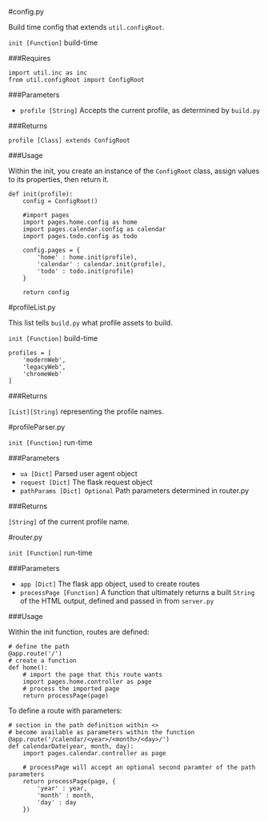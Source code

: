 #config.py

Build time config that extends `util.configRoot`.

`init [Function]` build-time

###Requires

	import util.inc as inc
	from util.configRoot import ConfigRoot

###Parameters

- `profile [String]` Accepts the current profile, as determined by `build.py`

###Returns

`profile [Class] extends ConfigRoot`

###Usage

Within the init, you create an instance of the `ConfigRoot` class, assign values to its properties, then return it.

	def init(profile):
		config = ConfigRoot()
	
		#import pages
		import pages.home.config as home
		import pages.calendar.config as calendar
		import pages.todo.config as todo
		
		config.pages = {
			'home' : home.init(profile),
			'calendar' : calendar.init(profile),
			'todo' : todo.init(profile)	
		}
		
		return config

#profileList.py

This list tells `build.py` what profile assets to build. 

`init [Function]` build-time

	profiles = [
		'modernWeb',
		'legacyWeb',
		'chromeWeb'
	]

###Returns

`[List][String]` representing the profile names.

#profileParser.py

`init [Function]` run-time

###Parameters

- `ua [Dict]` Parsed user agent object 
- `request [Dict]` The flask request object 
- `pathParams [Dict] Optional` Path parameters determined in router.py

###Returns

`[String]` of the current profile name.

#router.py

`init [Function]` run-time

###Parameters

- `app [Dict]` The flask app object, used to create routes
- `processPage [Function]` A function that ultimately returns a built `String` of the HTML output, defined and passed in from `server.py`

###Usage

Within the init function, routes are defined:
	
	# define the path
	@app.route('/') 
	# create a function
	def home():
		# import the page that this route wants
		import pages.home.controller as page
		# process the imported page
		return processPage(page)

To define a route with parameters:
	
	# section in the path definition within <> 
	# become available as parameters within the function
	@app.route('/calendar/<year>/<month>/<day>/')
	def calendarDate(year, month, day):
		import pages.calendar.controller as page
		
		# processPage will accept an optional second paramter of the path parameters
		return processPage(page, {
			'year' : year,
			'month' : month,
			'day' : day
		})
	
